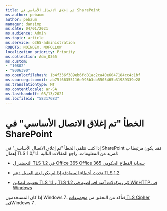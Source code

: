 ```yaml
---
title: تم إغلاق الاتصال الأساسي في SharePoint
ms.author: pebaum
author: pebaum
manager: dansimp
ms.date: 04/01/2021
ms.audience: Admin
ms.topic: article
ms.service: o365-administration
ROBOTS: NOINDEX, NOFOLLOW
localization_priority: Priority
ms.collection: Adm_O365
ms.custom:
- "10802"
- "9006390"
ms.openlocfilehash: 1b4f336f389eb6fd81ac2ca40e6047184cc4c1bf
ms.sourcegitcommit: ab75f66355116e995b3cb5505465b31989339e28
ms.translationtype: MT
ms.contentlocale: ar-SA
ms.lasthandoff: 08/13/2021
ms.locfileid: "58317683"
---
```

# <a name="the-underlying-connection-was-closed-error-in-sharepoint"></a>الخطأ "تم إغلاق الاتصال الأساسي" في SharePoint

إذا كنت تتلقى الخطأ "تم إغلاق الاتصال الأساسي" في SharePoint فقد يكون مرتبطا ب إهمال TLS 1.0/1.1. لمزيد من المعلومات، راجع المقالات التالية:

- [التحضير ل TLS 1.2 في Office 365 Office 365 سحابة القطاع الحكومي](https://docs.microsoft.com/microsoft-365/compliance/prepare-tls-1.2-in-office-365)

- [تحدث أخطاء المصادقة إذا لم يكن لدى العميل دعم TLS 1.2](https://review.docs.microsoft.com/sharepoint/troubleshoot/administration/authentication-errors-tls12-support)

- [تحديث لتمكين TLS 1.1 و TLS 1.2 كبروتوكولات آمنة افتراضية في WinHTTP في Windows](https://support.microsoft.com/topic/update-to-enable-tls-1-1-and-tls-1-2-as-default-secure-protocols-in-winhttp-in-windows-c4bd73d2-31d7-761e-0178-11268bb10392)

إذا كان المستخدمون Windows 7، فتأكد من التحقق من [مجموعات TLS Cipher في](https://docs.microsoft.com/windows/win32/secauthn/tls-cipher-suites-in-windows-7)Windows 7 .